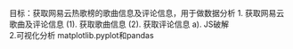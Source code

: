 目标：获取网易云热歌榜的歌曲信息及评论信息，用于做数据分析
    1. 获取网易云歌曲及评论信息
      (1). 获取歌曲信息
      (2). 获取评论信息
          a). JS破解       
    2.可视化分析
      matplotlib.pyplot和pandas
